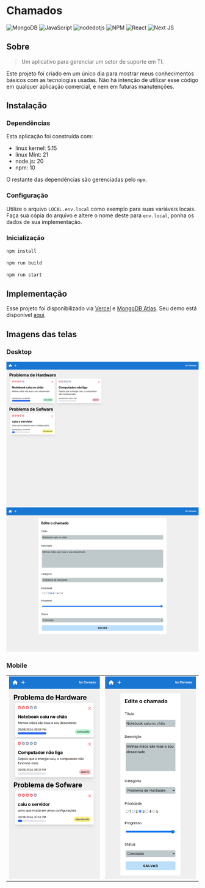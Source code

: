 # Chamados

![MongoDB](https://img.shields.io/badge/MongoDB-%234ea94b.svg?style=for-the-badge&logo=mongodb&logoColor=white)
![JavaScript](https://img.shields.io/badge/javascript-%23323330.svg?style=for-the-badge&logo=javascript&logoColor=%23F7DF1E)
![nodedotjs](https://img.shields.io/badge/Node.js-5FA04E?style=for-the-badge&logo=nodedotjs&logoColor=white)
![NPM](https://img.shields.io/badge/NPM-%23CB3837.svg?style=for-the-badge&logo=npm&logoColor=white)
![React](https://img.shields.io/badge/react-%2320232a.svg?style=for-the-badge&logo=react&logoColor=%2361DAFB)
![Next JS](https://img.shields.io/badge/Next-black?style=for-the-badge&logo=next.js&logoColor=white)

## Sobre

> Um aplicativo para gerenciar um setor de suporte em TI.

Este projeto foi criado em um único dia para mostrar meus conhecimentos básicos com as tecnologias usadas. Não há intenção de utilizar esse código em qualquer aplicação comercial, e nem em futuras manutenções.

## Instalação

### Dependências

Esta aplicação foi construída com:

- linux kernel: 5.15
- linux Mint: 21
- node.js: 20
- npm: 10

O restante das dependências são gerenciadas pelo `npm`.

### Configuração

Utilize o arquivo `LOCAL.env.local` como exemplo para suas variáveis locais. Faça sua cópia do arquivo e altere o nome deste para `env.local`, ponha os dados de sua implementação. 

### Inicialização

```bash
npm install
```

```bash
npm run build
```

```bash
npm run start
```

## Implementação

Esse projeto foi disponibilizado via [Vercel](https://vercel.com/) e [MongoDB Atlas](https://www.mongodb.com/products/platform/cloud). Seu demo está disponível [aqui](https://chamados-lime.vercel.app/).

## Imagens das telas

### Desktop

![desktop-home](screenshots/desktop-home.png)
![desktop-form](screenshots/desktop-form.png)

### Mobile

<table>
  <tr>
    <td><img src="screenshots/mobile-home.png" /></td>
    <td><img src="screenshots/mobile-form.png" /></td>
  </tr>
</table>

